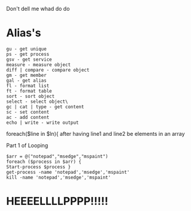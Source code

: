 Don't dell me whad do do
# Alias's
	gu - get unique
	ps - get process
	gsv - get service
	measure - measure object
	diff | compare - compare object
	gm - get member
	gal - get alias
	fl - format list
	ft - format table
	sort - sort object
	select - select object\
	gc | cat | type - get content
	sc - set content
	ac - add content
	echo | write - write output

 foreach($line in $ln){ after having line1 and line2 be elements in an array

Part 1 of Looping

	$arr = @("notepad","msedge","mspaint")
	foreach ($process in $arr) {
	Start-process $process }
	get-process -name 'notepad','msedge','mspaint'
	kill -name 'notepad','msedge','mspaint'



# **HEEEELLLLPPPP!!!!!**
